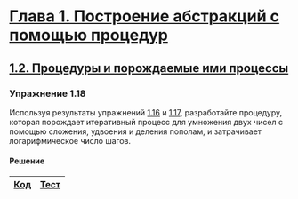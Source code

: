 # [Глава 1. Построение абстракций с помощью процедур](index.md#Глава-1-Построение-абстракций-с-помощью-процедур)
## [1.2. Процедуры и порождаемые ими процессы](index.md#12-Процедуры-и-порождаемые-ими-процессы)

### Упражнение 1.18
Используя результаты упражнений [1.16](exercise_1_16.md#Упражнение-116) и
[1.17](exercise_1_17.md#Упражнение-117), разработайте процедуру, которая
порождает итеративный процесс для умножения двух чисел с помощью сложения,
удвоения и деления пополам, и затрачивает логарифмическое число шагов.

#### Решение

[Код](../../src/chapter01/exercise_1_18.rkt) | [Тест](../../test/chapter01/exercise_1_18-test.rkt)
--- | ---
